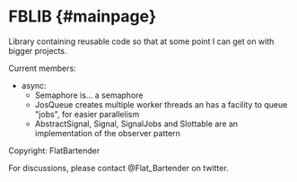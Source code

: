 # FBLIB {#mainpage}

Library containing reusable code so that at some point I can get on with bigger projects.

Current members:
- async:
    - Semaphore is... a semaphore
    - JosQueue creates multiple worker threads an has a facility to queue "jobs", for easier parallelism
    - AbstractSignal, Signal, SignalJobs and Slottable are an implementation of the observer pattern

Copyright: FlatBartender

For discussions, please contact \@Flat_Bartender on twitter.
